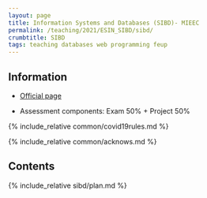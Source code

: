```yaml
---
layout: page
title: Information Systems and Databases (SIBD)- MIEEC
permalink: /teaching/2021/ESIN_SIBD/sibd/
crumbtitle: SIBD
tags: teaching databases web programming feup
---
```


## Information

- [Official page](https://sigarra.up.pt/feup/pt/ucurr_geral.ficha_uc_view?pv_ocorrencia_id=461325)

- Assessment components: Exam 50% + Project 50%

{% include_relative common/covid19rules.md %}

{% include_relative common/acknows.md %}

## Contents

{% include_relative sibd/plan.md %}
